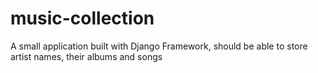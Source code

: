 # music-collection
A small application built with Django Framework, should be able to store artist names, their albums and songs
